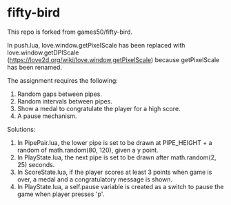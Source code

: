 # fifty-bird

This repo is forked from games50/fifty-bird.

In push.lua, love.window.getPixelScale has been replaced with love.window.getDPIScale (https://love2d.org/wiki/love.window.getPixelScale) because getPixelScale has been renamed.

The assignment requires the following:
1. Random gaps between pipes.
2. Random intervals between pipes.
3. Show a medal to congratulate the player for a high score.
4. A pause mechanism.

Solutions:
1. In PipePair.lua, the lower pipe is set to be drawn at PIPE_HEIGHT + a random of math.random(80, 120), given a y point.
2. In PlayState.lua, the next pipe is set to be drawn after math.random(2, 25) seconds.
3. In ScoreState.lua, if the player scores at least 3 points when game is over, a medal and a congratulatory message is shown.
4. In PlayState.lua, a self.pause variable is created as a switch to pause the game when player presses 'p'.
